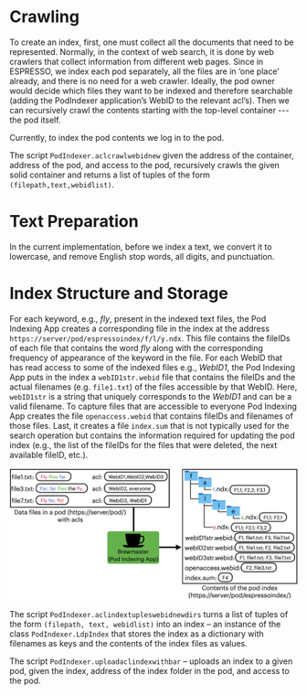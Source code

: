 # Crawling
To create an index, first, one must collect all the documents that need to be represented. 
Normally, in the context of web search, it is done by web crawlers that collect information 
from different web pages. Since in ESPRESSO, we index each pod separately, 
all the files are in ‘one place’ already, and there is no need for a web crawler. 
Ideally, the pod owner would decide which files they want to be indexed and therefore searchable 
(adding the PodIndexer application’s WebID to the relevant acl’s). 
Then we can recursively crawl the contents starting with the top-level container --- the pod itself. 

Currently, to index the pod contents we log in to the pod. 

The script `PodIndexer.aclcrawlwebidnew` given the address of the container, 
address of the pod, and access to the pod, recursively crawls the given solid container 
and returns a list of tuples of the form `(filepath,text,webidlist)`. 

# Text Preparation 

In the current implementation, before we index a text, we convert it to lowercase, 
and remove English stop words, all digits, and punctuation. 

# Index Structure and Storage
For each keyword, e.g., *fly*, present in the indexed text files, the Pod Indexing App 
creates a corresponding file in the index at the address `https://server/pod/espressoindex/f/l/y.ndx`. 
This file contains the fileIDs of each file that contains the word *fly* along with the corresponding 
frequency of appearance of the keyword in the file. For each WebID that has read access to some of 
the indexed files e.g., *WebID1*, the Pod Indexing App puts in the index a `webID1str.webid` file 
that contains the fileIDs and the actual filenames (e.g. `file1.txt`) of the files accessible by 
that WebID. Here, `webID1str` is a string that uniquely corresponds to the *WebID1* and can be 
a valid filename. To capture files that are accessible to everyone Pod Indexing App creates 
the file `openaccess.webid` that contains fileIDs and filenames of those files. Last, it creates 
a file `index.sum` that is not typically used for the search operation but contains the information 
required for updating the pod index (e.g., the list of the fileIDs for the files that were deleted, 
the next available fileID, etc.).

![Index Structure](IndexStructure2.png)

The script `PodIndexer.aclindextupleswebidnewdirs` turns a list of tuples of the form 
`(filepath, text, webidlist)` into an index – an instance of the class `PodIndexer.LdpIndex` 
that stores the index as a dictionary with filenames as keys and the contents of the index 
files as values. 

The script `PodIndexer.uploadaclindexwithbar` – uploads an index to a given pod, given the index, 
address of the index folder in the pod, and access to the pod. 
